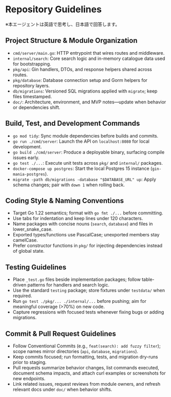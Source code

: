 # Repository Guidelines

※本エージェントは英語で思考し、日本語で回答します。

## Project Structure & Module Organization
- `cmd/server/main.go`: HTTP entrypoint that wires routes and middleware.
- `internal/search`: Core search logic and in-memory catalogue data used for bootstrapping.
- `pkg/api`: Gin handlers, DTOs, and response helpers shared across routes.
- `pkg/database`: Database connection setup and Gorm helpers for repository layers.
- `db/migrations`: Versioned SQL migrations applied with `migrate`; keep files timestamped.
- `doc/`: Architecture, environment, and MVP notes—update when behavior or dependencies shift.

## Build, Test, and Development Commands
- `go mod tidy`: Sync module dependencies before builds and commits.
- `go run ./cmd/server`: Launch the API on `localhost:8080` for local development.
- `go build ./cmd/server`: Produce a deployable binary, surfacing compile issues early.
- `go test ./...`: Execute unit tests across `pkg/` and `internal/` packages.
- `docker-compose up postgres`: Start the local Postgres 15 instance (`gin-mania-postgres`).
- `migrate -path db/migrations -database "$DATABASE_URL" up`: Apply schema changes; pair with `down 1` when rolling back.

## Coding Style & Naming Conventions
- Target Go 1.22 semantics; format with `go fmt ./...` before committing.
- Use tabs for indentation and keep lines under 120 characters.
- Name packages with concise nouns (`search`, `database`) and files in lower_snake_case.
- Exported types/functions use PascalCase; unexported members stay camelCase.
- Prefer constructor functions in `pkg/` for injecting dependencies instead of global state.

## Testing Guidelines
- Place `_test.go` files beside implementation packages; follow table-driven patterns for handlers and search logic.
- Use the standard `testing` package; store fixtures under `testdata/` when required.
- Run `go test ./pkg/... ./internal/...` before pushing; aim for meaningful coverage (>70%) on new code.
- Capture regressions with focused tests whenever fixing bugs or adding migrations.

## Commit & Pull Request Guidelines
- Follow Conventional Commits (e.g., `feat(search): add fuzzy filter`); scope names mirror directories (`api`, `database`, `migrations`).
- Keep commits focused; run formatting, tests, and migration dry-runs prior to staging.
- Pull requests summarize behavior changes, list commands executed, document schema impacts, and attach curl examples or screenshots for new endpoints.
- Link related issues, request reviews from module owners, and refresh relevant docs under `doc/` when behavior shifts.
